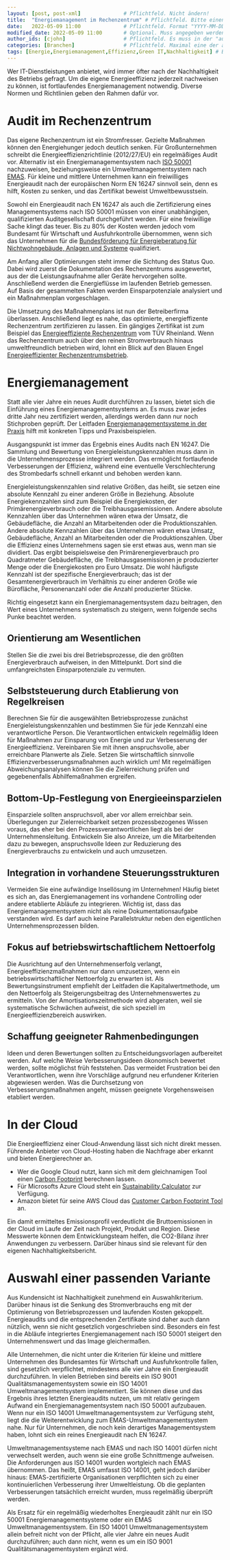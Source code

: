 ```yaml
---
layout: [post, post-xml]              # Pflichtfeld. Nicht ändern!
title:  "Energiemanagement im Rechenzentrum" # Pflichtfeld. Bitte einen Titel für den Blog Post angeben.
date:   2022-05-09 11:00              # Pflichtfeld. Format "YYYY-MM-DD HH:MM". Muss für Veröffentlichung in der Vergangenheit liegen. (Für Preview egal)
modified_date: 2022-05-09 11:00       # Optional. Muss angegeben werden, wenn eine bestehende Datei geändert wird.
author_ids: [cjohn]                   # Pflichtfeld. Es muss in der "authors.yml" einen Eintrag mit diesen Namen geben.
categories: [Branchen]                # Pflichtfeld. Maximal eine der angegebenen Kategorien verwenden.
tags: [Energie,Energiemanagement,Effizienz,Green IT,Nachhaltigkeit] # Bitte auf Großschreibung achten.
---
```


Wer IT-Dienstleistungen anbietet, wird immer öfter nach der Nachhaltigkeit des Betriebs gefragt.
Um die eigene Energieeffizienz jederzeit nachweisen zu können, ist fortlaufendes Energiemanagement notwendig.
Diverse Normen und Richtlinien geben den Rahmen dafür vor.

# Audit im Rechenzentrum

Das eigene Rechenzentrum ist ein Stromfresser.
Gezielte Maßnahmen können den Energiehunger jedoch deutlich senken.
Für Großunternehmen schreibt die Energieeffizienzrichtlinie (2012/27/EU) ein regelmäßiges Audit vor.
Alternativ ist ein Energiemanagementsystem nach [ISO 50001](https://www.umweltbundesamt.de/energiemanagementsysteme-iso-50001) nachzuweisen, beziehungsweise ein Umweltmanagementsystem nach [EMAS](https://www.emas.de/rechtliches/).
Für kleine und mittlere Unternehmen kann ein freiwilliges Energieaudit nach der europäischen Norm EN 16247 sinnvoll sein, denn es hilft, Kosten zu senken, und das Zertifikat beweist Umweltbewusstsein.

Sowohl ein Energieaudit nach EN 16247 als auch die Zertifizierung eines Managementsystems nach ISO 50001 müssen von einer unabhängigen, qualifizierten Auditgesellschaft durchgeführt werden.
Für eine freiwillige Sache klingt das teuer.
Bis zu 80% der Kosten werden jedoch vom Bundesamt für Wirtschaft und Ausfuhrkontrolle übernommen, wenn sich das Unternehmen für die [Bundesförderung für Energieberatung für Nichtwohngebäude, Anlagen und Systeme](https://www.bafa.de/DE/Energie/Energieberatung/Nichtwohngebaeude_Anlagen_Systeme/Modul1_Energieaudit/modul1_energieaudit_node.html) qualifiziert.

Am Anfang aller Optimierungen steht immer die Sichtung des Status Quo.
Dabei wird zuerst die Dokumentation des Rechenzentrums ausgewertet, aus der die Leistungsaufnahme aller Geräte hervorgehen sollte.
Anschließend werden die Energieflüsse im laufenden Betrieb gemessen.
Auf Basis der gesammelten Fakten werden Einsparpotenziale analysiert und ein Maßnahmenplan vorgeschlagen.

Die Umsetzung des Maßnahmenplans ist nun der Betreiberfirma überlassen.
Anschließend liegt es nahe, das optimierte, energieffizente Rechenzentrum zertifizieren zu lassen.
Ein gängiges Zertifikat ist zum Beispiel das [Energieeffiziente Rechenzentrum](https://www.tuv.com/germany/de/green-it-und-green-energy.html) vom TÜV Rheinland.
Wenn das Rechenzentrum auch über den reinen Stromverbrauch hinaus umweltfreundlich betrieben wird, lohnt ein Blick auf den Blauen Engel [Energieeffizienter Rechenzentrumsbetrieb](https://www.blauer-engel.de/de/produktwelt/rechenzentren).

# Energiemanagement

Statt alle vier Jahre ein neues Audit durchführen zu lassen, bietet sich die Einführung eines Energiemanagementsystems an.
Es muss zwar jedes dritte Jahr neu zertifiziert werden, allerdings werden dann nur noch Stichproben geprüft.
Der Leitfaden [Energiemanagementsysteme in der Praxis](https://www.umweltbundesamt.de/publikationen/energiemanagementsysteme-in-praxis) hilft mit konkreten Tipps und Praxisbeispielen.

Ausgangspunkt ist immer das Ergebnis eines Audits nach EN 16247.
Die Sammlung und Bewertung von Energieleistungskennzahlen muss dann in die Unternehmensprozesse integriert werden.
Das ermöglicht fortlaufende Verbesserungen der Effizienz, während eine eventuelle Verschlechterung des Strombedarfs schnell erkannt und behoben werden kann.

Energieleistungskennzahlen sind relative Größen, das heißt, sie setzen eine absolute Kennzahl zu einer anderen Größe in Beziehung.
Absolute Energiekennzahlen sind zum Beispiel die Energiekosten, der Primärenergieverbrauch oder die Treibhausgasemissionen.
Andere absolute Kennzahlen über das Unternehmen wären etwa der Umsatz, die Gebäudefläche, die Anzahl an Mitarbeitenden oder die Produktionszahlen.
Andere absolute Kennzahlen über das Unternehmen wären etwa Umsatz, Gebäudefläche, Anzahl an Mitarbeitenden oder die Produktionszahlen.
Über die Effizienz eines Unternehmens sagen sie erst etwas aus, wenn man sie dividiert.
Das ergibt beispielsweise den Primärenergieverbrauch pro Quadratmeter Gebäudefläche, die Treibhausgasemissionen je produzierter Menge oder die Energiekosten pro Euro Umsatz.
Die wohl häufigste Kennzahl ist der spezifische Energieverbrauch; das ist der Gesamtenergieverbrauch im Verhältnis zu einer anderen Größe wie Bürofläche, Personenanzahl oder die Anzahl produzierter Stücke.

Richtig eingesetzt kann ein Energiemanagementsystem dazu beitragen, den Wert eines Unternehmens systematisch zu steigern, wenn folgende sechs Punke beachtet werden.

## Orientierung am Wesentlichen

Stellen Sie die zwei bis drei Betriebsprozesse, die den größten Energieverbrauch aufweisen, in den Mittelpunkt.
Dort sind die umfangreichsten Einsparpotenziale zu vermuten.

## Selbststeuerung durch Etablierung von Regelkreisen

Berechnen Sie für die ausgewählten Betriebsprozesse zunächst Energieleistungskennzahlen und bestimmen Sie für jede Kennzahl eine verantwortliche Person.
Die Verantwortlichen entwickeln regelmäßig Ideen für Maßnahmen zur Einsparung von Energie und zur Verbesserung der Energieeffizienz.
Vereinbaren Sie mit ihnen anspruchsvolle, aber erreichbare Planwerte als Ziele.
Setzen Sie wirtschaftlich sinnvolle Effizienzverbesserungsmaßnahmen auch wirklich um!
Mit regelmäßigen Abweichungsanalysen können Sie die Zielerreichung prüfen und gegebenenfalls Abhilfemaßnahmen ergreifen.

## Bottom-Up-Festlegung von Energieeinsparzielen

Einsparziele sollten anspruchsvoll, aber vor allem erreichbar sein.
Überlegungen zur Zielerreichbarkeit setzen prozessbezogenes Wissen voraus, das eher bei den Prozessverantwortlichen liegt als bei der Unternehmensleitung.
Entwickeln Sie also Anreize, um die Mitarbeitenden dazu zu bewegen, anspruchsvolle Ideen zur Reduzierung des Energieverbrauchs zu entwickeln und auch umzusetzen.

## Integration in vorhandene Steuerungsstrukturen

Vermeiden Sie eine aufwändige Insellösung im Unternehmen!
Häufig bietet es sich an, das Energiemanagement ins vorhandene Controlling oder andere etablierte Abläufe zu integrieren.
Wichtig ist, dass das Energiemanagementsystem nicht als reine Dokumentationsaufgabe verstanden wird.
Es darf auch keine Parallelstruktur neben den eigentlichen Unternehmensprozessen bilden.

## Fokus auf betriebswirtschaftlichem Nettoerfolg

Die Ausrichtung auf den Unternehmenserfolg verlangt, Energieeffizienzmaßnahmen nur dann umzusetzen, wenn ein betriebswirtschaftlicher Nettoerfolg zu erwarten ist.
Als Bewertungsinstrument empfiehlt der Leitfaden die Kapitalwertmethode, um den Nettoerfolg als Steigerungsbeitrag des Unternehmenswertes zu ermitteln.
Von der Amortisationszeitmethode wird abgeraten, weil sie systematische Schwächen aufweist, die sich speziell im Energieeffizienzbereich auswirken.

## Schaffung geeigneter Rahmenbedingungen

Ideen und deren Bewertungen sollten zu Entscheidungsvorlagen aufbereitet werden.
Auf welche Weise Verbesserungsideen ökonomisch bewertet werden, sollte möglichst früh feststehen.
Das vermeidet Frustration bei den Verantwortlichen, wenn ihre Vorschläge aufgrund neu erfundener Kriterien abgewiesen werden.
Was die Durchsetzung von Verbesserungsmaßnahmen angeht, müssen geeignete Vorgehensweisen etabliert werden.

# In der Cloud

Die Energieeffizienz einer Cloud-Anwendung lässt sich nicht direkt messen.
Führende Anbieter von Cloud-Hosting haben die Nachfrage aber erkannt und bieten Energierechner an.

* Wer die Google Cloud nutzt, kann sich mit dem gleichnamigen Tool einen [Carbon Footprint](https://cloud.google.com/carbon-footprint) berechnen lassen.
* Für Microsofts Azure Cloud steht ein [Sustainability Calculator](https://azure.microsoft.com/en-us/blog/microsoft-sustainability-calculator-helps-enterprises-analyze-the-carbon-emissions-of-their-it-infrastructure/) zur Verfügung.
* Amazon bietet für seine AWS Cloud das [Customer Carbon Footprint Tool](https://aws.amazon.com/de/aws-cost-management/aws-customer-carbon-footprint-tool/) an.

Ein damit ermitteltes Emissionsprofil verdeutlicht die Bruttoemissionen in der Cloud im Laufe der Zeit nach Projekt, Produkt und Region.
Diese Messwerte können dem Entwicklungsteam helfen, die CO2-Bilanz ihrer Anwendungen zu verbessern.
Darüber hinaus sind sie relevant für den eigenen Nachhaltigkeitsbericht.

# Auswahl einer passenden Variante

Aus Kundensicht ist Nachhaltigkeit zunehmend ein Auswahlkriterium.
Darüber hinaus ist die Senkung des Stromverbrauchs eng mit der Optimierung von Betriebsprozessen und laufenden Kosten gekoppelt.
Energieaudits und die entsprechenden Zertifikate sind daher auch dann nützlich, wenn sie nicht gesetzlich vorgeschrieben sind.
Besonders ein fest in die Abläufe integriertes Energiemanagement nach ISO 50001 steigert den Unternehmenswert und das Image gleichermaßen.

Alle Unternehmen, die nicht unter die Kriterien für kleine und mittlere Unternehmen des Bundesamtes für Wirtschaft und Ausfuhrkontrolle fallen, sind gesetzlich verpflichtet, mindestens alle vier Jahre ein Energieaudit durchzuführen.
In vielen Betrieben sind bereits ein ISO 9001 Qualitätsmanagementsystem sowie ein ISO 14001 Umweltmanagementsystem implementiert. Sie können diese und das Ergebnis ihres letzten Energieaudits nutzen, um mit relativ geringem Aufwand ein Energiemanagementsystem nach ISO 50001 aufzubauen.
Wenn nur ein ISO 14001 Umweltmanagementsystem zur Verfügung steht, liegt die die Weiterentwicklung zum EMAS-Umweltmanagementsystem nahe.
Nur für Unternehmen, die noch kein derartiges Managementsystem haben, lohnt sich ein reines Energieaudit nach EN 16247.

Umweltmanagementsysteme nach EMAS und nach ISO 14001 dürfen nicht verwechselt werden, auch wenn sie eine große Schnittmenge aufweisen.
Die Anforderungen aus ISO 14001 wurden wortgleich nach EMAS übernommen.
Das heißt, EMAS umfasst ISO 14001, geht jedoch darüber hinaus:
EMAS-zertifizierte Organisationen verpflichten sich zu einer kontinuierlichen Verbesserung ihrer Umweltleistung.
Ob die geplanten Verbesserungen tatsächlich erreicht wurden, muss regelmäßig überprüft werden.

Als Ersatz für ein regelmäßig wiederholtes Energieaudit zählt nur ein ISO 50001 Energiemanagementsysteme oder ein EMAS Umweltmanagementsystem.
Ein ISO 14001 Umweltmanagementsystem allein befreit nicht von der Pflicht, alle vier Jahre ein neues Audit durchzuführen; auch dann nicht, wenn es um ein ISO 9001 Qualitätsmanagementsystem ergänzt wird.